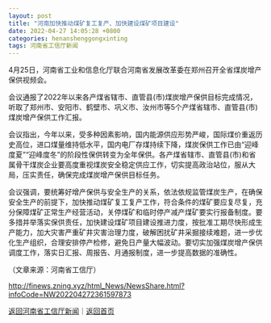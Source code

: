 ```yaml
---
layout: post
title: "河南加快推动煤矿复工复产、加快建设煤矿项目建设"
date: 2022-04-27 14:05:28 +0800
categories: henanshenggongxinting
tags: 河南省工信厅新闻
---
```

<p>4月25日，河南省工业和信息化厅联合河南省发展改革委在郑州召开全省煤炭增产保供视频会。 </p>
 <p>会议通报了2022年以来各产煤省辖市、直管县(市)煤炭增产保供目标完成情况，听取了郑州市、安阳市、鹤壁市、巩义市、汝州市等5个产煤省辖市、直管县(市)煤炭增产保供工作汇报。 </p>
 <p>会议指出，今年以来，受多种因素影响，国内能源供应形势严峻，国际煤价重返历史高位，进口煤量维持低水平，国内电厂存煤持续下降，煤炭保供工作已由“迎峰度夏”“迎峰度冬”的阶段性保供转变为全年保供。各产煤省辖市、直管县(市)和省属骨干煤炭企业要高度重视煤炭安全稳定供应工作，切实提高政治站位，服从大局，压实责任，确保完成煤炭增产保供目标任务。 </p>
 <p>会议强调，要统筹好增产保供与安全生产的关系，依法依规监管煤炭生产，在确保安全生产的前提下，加快推动煤矿复工复产工作，符合条件的煤矿要应复尽复，充分保障煤矿正常生产经营活动，关停煤矿和临时停产减产煤矿要实行报备制度。要多措并举落实保供责任，加快建设煤矿项目建设推进力度，按批准工期尽快形成生产能力，加大灾害严重矿井灾害治理力度，破解困扰矿井采掘接续难题，进一步优化生产组织，合理安排停产检修，避免日产量大幅波动。要切实加强煤炭增产保供调度工作，落实日汇报、周报告、月通报制度，进一步提高数据的准确性。</p><p class="em_media">（文章来源：河南省工信厅）</p>

<http://finews.zning.xyz/html_News/NewsShare.html?infoCode=NW202204272361597873>

[返回河南省工信厅新闻](//finews.withounder.com/category/henanshenggongxinting.html)｜[返回首页](//finews.withounder.com/)